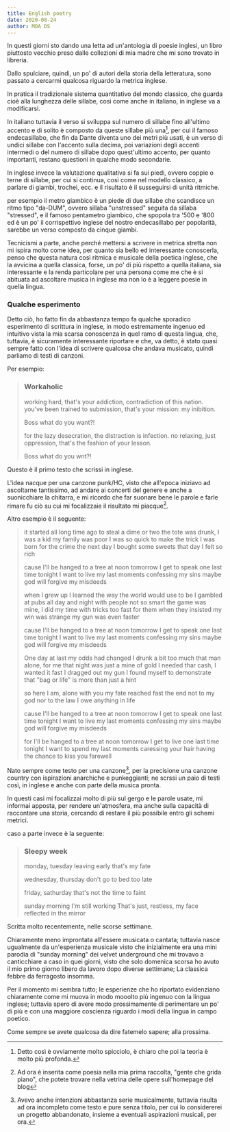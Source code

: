 ```yaml
---
title: English poetry
date: 2020-08-24
author: MDA DS
---
```


In questi giorni sto dando una letta ad un'antologia di poesie inglesi, un libro piuttosto vecchio preso dalle collezioni di mia madre che mi sono trovato in libreria.

Dallo spulciare, quindi, un po' di autori della storia della letteratura, sono passato a cercarmi qualcosa riguardo la metrica inglese.

In pratica il tradizionale sistema quantitativo del mondo classico, che guarda cioè alla lunghezza delle sillabe, così come anche in italiano, in inglese va a modificarsi.

In italiano tuttavia il verso si sviluppa sul numero di sillabe fino all'ultimo accento e di solito è composto da queste sillabe più una[^1], per cui il famoso endecasillabo, che fin da Dante diventa uno dei metri più usati, è un verso di undici sillabe con l'accento sulla decima, poi variazioni degli accenti intermedi o del numero di sillabe dopo quest'ultimo accento, per quanto importanti, restano questioni in qualche modo secondarie.

In inglese invece la valutazione qualitativa si fa sui piedi, ovvero coppie o terne di sillabe, per cui si continua, così come nel modello classico, a parlare di giambi, trochei, ecc. e il risultato è il susseguirsi di unità ritmiche.

per esempio il metro giambico è un piede di due sillabe che scandisce un ritmo tipo "da-DUM", ovvero sillaba "unstressed" seguita da sillaba "stressed", e il famoso pentametro giambico, che spopola tra '500 e '800 ed è un po' il corrispettivo inglese del nostro endecasillabo per popolarità, sarebbe un verso composto da cinque giambi.

Tecnicismi a parte, anche perché mettersi a scrivere in metrica stretta non mi ispira molto come idea, per quanto sia bello ed interessante conoscerla, penso che questa natura così ritmica e musicale della poetica inglese, che la avvicina a quella classica, forse, un po' di più rispetto a quella italiana, sia interessante e la renda particolare per una persona come me che è si abituata ad ascoltare musica in inglese ma non lo è  a leggere poesie in quella lingua.

### Qualche esperimento

Detto ciò, ho fatto fin da abbastanza tempo fa qualche sporadico esperimento di scrittura in inglese, in modo estremamente ingenuo ed intuitivo vista la mia scarsa conoscenza in quel ramo di questa lingua, che, tuttavia, è sicuramente interessante riportare e che, va detto, è stato quasi sempre fatto con l'idea di scrivere qualcosa che andava musicato, quindi parliamo di testi di canzoni.

Per esempio:

> ### Workaholic
> 
> working hard, that's your addiction,
> contradiction
> of this nation.
> you've been trained to submission,
> that's your mission:
> my inibition.
>
> Boss
> what do you want?!
>
> for the lazy desecration,
> the distraction
> is infection.
> no relaxing, just oppression,
> that's the fashion
> of your lesson.
>
> Boss
> what do you wnt?!

Questo è il primo testo che scrissi in inglese.

L'idea nacque per una canzone punk/HC, visto che all'epoca iniziavo ad ascoltarne tantissimo, ad andare ai concerti del genere e anche a suonicchiare la chitarra, e mi ricordo che far suonare bene le parole e farle rimare fu ciò su cui mi focalizzaie il risultato mi piacque[^2].

Altro esempio è il seguente:

> it started all long time ago
> to steal a dime or two
> the tote was drunk, I was a kid
> my family was poor
> I was so quick to make the trick
> I was born for the crime
> the next day I bought some sweets
> that day I felt so rich
>
> cause I'll be hanged to a tree at noon tomorrow
> I get to speak one last time tonight
> I want to live my last moments confessing my sins
> maybe god will forgive my misdeeds
>
> when I grew up I learned the way
> the world would use to be
> I gambled at pubs all day and night
> with people not so smart
> the game was mine, I did my time
> with tricks too fast for them
> when they insisted my win was strange
> my gun was even faster
>
> cause I'll be hanged to a tree at noon tomorrow
> I get to speak one last time tonight
> I want to live my last moments confessing my sins
> maybe god will forgive my misdeeds
>
> One day at last my odds had changed
> I drunk a bit too much
> that man alone, for me that night
> was just a mine of gold
> I needed thar cash, I wanted it fast
> I dragged out my gun
> I found myself to demonstrate that "bag or life"
> is more than just a hint
>
> so here I am, alone with you
> my fate reached fast the end
> not to my god nor to the law
> I owe anything in life
>
> cause I'll be hanged to a tree at noon tomorrow
> I get to speak one last time tonight
> I want to live my last moments confessing my sins
> maybe god will forgive my misdeeds
>
> for I'll be hanged to a tree at noon tomorrow
> I get to live one last time tonight
> I want to spend my last moments caressing your hair
> having the chance to kiss you farewell

Nato sempre come testo per una canzone[^3], per la precisione una canzone country con ispirazioni anarchiche e punkeggianti; ne scrssi un paio di testi così, in inglese e anche con parte della musica pronta.

In questi casi mi focalizzai molto di più sul gergo e le parole usate, mi informai apposta, per rendere un'atmosfera, ma anche sulla capacità di raccontare una storia, cercando di restare il più possibile entro gli schemi metrici.

caso a parte invece è la seguente:

> ### Sleepy week
>
> monday, tuesday
> leaving early that's
> my fate
>
> wednesday, thursday
> don't go to bed
> too late
>
> friday, sathurday
> that's not the time
> to faint
>
> sunday morning
> I'm still working
> That's just, restless,
> my face
> reflected
> in the mirror

Scritta molto recentemente, nelle scorse settimane.

Chiaramente meno improntata all'essere musicata o cantata; tuttavia nasce ugualmente da un'esperienza musicale visto che inizialmente era una mini parodia di "sunday morning" dei velvet underground che mi trovavo a canticchiare a caso in quei giorni, visto che solo domenica scorsa ho avuto il mio primo giorno libero da lavoro dopo diverse settimane; La classica febbre da ferragosto insomma.

Per il momento mi sembra tutto; le esperienze che ho riportato evidenziano chiaramente come mi muova in modo mooolto più ingenuo con la lingua inglese; tuttavia spero di avere modo prossimamente di perimentare un po' di più e con una maggiore coscienza riguardo i modi della lingua in campo poetico.

Come sempre se avete qualcosa da dire fatemelo sapere; alla prossima.

[^1]: Detto così è ovviamente molto spicciolo, è chiaro che poi la teoria è molto più profonda.
[^2]: Ad ora è inserita come poesia nella mia prima raccolta, "gente che grida piano", che potete trovare nella vetrina delle opere sull'homepage del blog
[^3]: Avevo anche intenzioni abbastanza serie musicalmente, tuttavia risulta ad ora incompleto come testo e pure senza titolo, per cui lo considererei un progetto abbandonato, insieme a eventuali aspirazioni musicali, per ora.